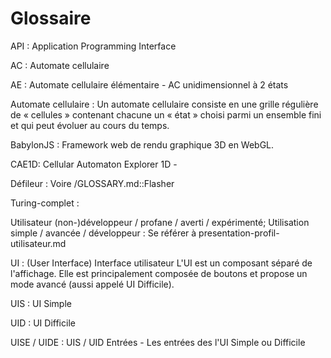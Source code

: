 # Glossaire

API : Application Programming Interface

AC : Automate cellulaire

AE : Automate cellulaire élémentaire - AC unidimensionnel à 2 états

Automate cellulaire : Un automate cellulaire consiste en une grille régulière de « cellules » contenant chacune un « état » choisi parmi un ensemble fini et qui peut évoluer au cours du temps.

BabylonJS : Framework web de rendu graphique 3D en WebGL.

CAE1D: Cellular Automaton Explorer 1D -

Défileur : Voire /GLOSSARY.md::Flasher

Turing-complet :

Utilisateur (non-)développeur / profane / averti / expérimenté;
Utilisation simple / avancée / développeur : Se référer à presentation-profil-utilisateur.md

UI : (User Interface) Interface utilisateur
L'UI est un composant séparé de l'affichage. Elle est principalement composée de boutons et propose un mode avancé (aussi appelé UI Difficile).

UIS : UI Simple

UID : UI Difficile

UISE / UIDE : UIS / UID Entrées - Les entrées des l'UI Simple ou Difficile
